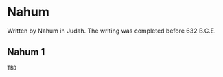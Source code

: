 # Nahum

Written by Nahum in Judah. The writing was completed before 632 B.C.E.

## Nahum 1

```
TBD
```


